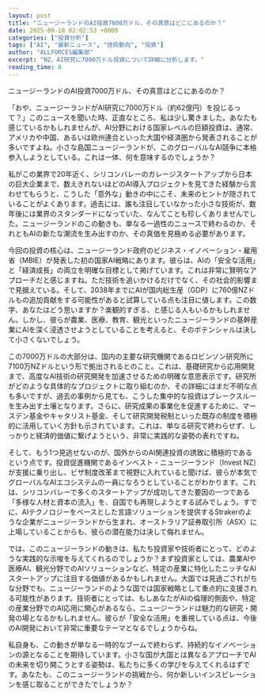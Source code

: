 ```yaml
---
layout: post
title: "ニュージーランドのAI投資7000万ドル、その真意はどこにあるのか？"
date: 2025-09-18 02:02:53 +0000
categories: ["投資分析"]
tags: ["AI", "最新ニュース", "技術動向", "投資"]
author: "ALLFORCES編集部"
excerpt: "NZ、AI研究に7000万ドル投資について詳細に分析します。"
reading_time: 8
---
```


ニュージーランドのAI投資7000万ドル、その真意はどこにあるのか？

「おや、ニュージーランドがAI研究に7000万ドル（約62億円）を投じるって？」このニュースを聞いた時、正直なところ、私は少し驚きました。あなたも感じているかもしれませんが、AI分野における国家レベルの巨額投資は、通常、アメリカや中国、あるいは欧州連合といった大国や経済圏から発表されることが多いですよね。小さな島国ニュージーランドが、このグローバルなAI競争に本格参入しようとしている。これは一体、何を意味するのでしょうか？

私がこの業界で20年近く、シリコンバレーのガレージスタートアップから日本の巨大企業まで、数えきれないほどのAI導入プロジェクトを見てきた経験から言わせてもらうと、こうした「意外な」動きの中にこそ、未来のヒントが隠されていることがよくあります。過去には、誰も注目していなかった小さな技術が、数年後には業界のスタンダードになっていた、なんてことも珍しくありませんでした。ニュージーランドのこの動きも、単なる一過性のニュースで終わるのか、それともAIの新たな潮流を生み出すのか、その真価を見極める必要があります。

今回の投資の核心は、ニュージーランド政府のビジネス・イノベーション・雇用省（MBIE）が発表した初の国家AI戦略にあります。彼らは、AIの「安全な活用」と「経済成長」の両立を明確な目標として掲げています。これは非常に賢明なアプローチだと感じますね。ただ技術を追いかけるだけでなく、その社会的影響まで見据えている。そして、2038年までにAIが国内総生産（GDP）に760億NZドルもの追加貢献をする可能性があると試算している点も注目に値します。この数字、あなたはどう思いますか？楽観的すぎる、と感じる人もいるかもしれません。しかし、彼らが農業、医療、教育、観光といったニュージーランドの基幹産業にAIを深く浸透させようとしていることを考えると、そのポテンシャルは決して小さくないでしょう。

この7000万ドルの大部分は、国内の主要な研究機関であるロビンソン研究所に7100万NZドルという形で拠出されるとのこと。これは、基礎研究から応用開発まで、高度なAI技術の研究開発を加速させるための明確な意思表示です。研究所がどのような具体的なプロジェクトに取り組むのか、その詳細にはまだ不明な点も多いですが、過去の事例から見ても、こうした集中的な投資はブレークスルーを生み出す土壌となります。さらに、研究成果の事業化を促進するために、マースデン基金やキャタリスト基金、そして研究開発税制といった既存の制度を積極的に活用していく方針も示されています。これは、単なる研究で終わらせず、しっかりと経済的価値に繋げようという、非常に実践的な姿勢の表れですね。

そして、もう1つ見逃せないのが、国外からのAI関連投資の誘致に積極的であるという点です。投資促進機関であるインベスト・ニュージーランド（Invest NZ）が支援に乗り出し、ビザ制度改革まで視野に入れていると聞けば、彼らが本気でグローバルなAIエコシステムの一員になろうとしていることがわかります。これは、シリコンバレーで多くのスタートアップが成功してきた要因の一つである「多様な人材と資本の流入」を、自国でも再現しようとする試みでしょう。すでに、AIテクノロジーをベースとした言語ソリューションを提供するStrakerのような企業がニュージーランドから生まれ、オーストラリア証券取引所（ASX）に上場していることからも、彼らの潜在能力は決して侮れません。

では、このニュージーランドの動きは、私たち投資家や技術者にとって、どのような実践的な示唆を与えてくれるのでしょうか？まず投資家としては、農業AIや医療AI、観光分野でのAIソリューションなど、特定の産業に特化したニッチなAIスタートアップに注目する価値があるかもしれません。大国では見過ごされがちな分野でも、ニュージーランドのような国では国家戦略として重点的に支援される可能性があります。技術者にとっては、もしあなたがAIの倫理的側面や、特定の産業分野でのAI応用に関心があるなら、ニュージーランドは魅力的な研究・開発の場となるかもしれません。彼らが「安全な活用」を重視している点は、今後のAI開発において非常に重要なテーマとなるでしょうからね。

私自身も、この動きが単なる一時的なブームで終わらず、持続的なイノベーションの源となることを期待しています。小さな国が大国とは異なるアプローチでAIの未来を切り開こうとする姿勢は、私たちに多くの学びを与えてくれるはずです。あなたも、このニュージーランドの挑戦から、何か新しいインスピレーションを感じ取ることができたでしょうか？

